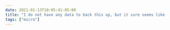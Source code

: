 ```yaml
---
date: 2021-01-13T10:05:41-05:00
title: "I do not have any data to back this up, but it sure seems like Francophone news outlets have transitioned over the past two years from translating “impeachment” to just using it as a loanword."
tags: ["micro"]
---
```

